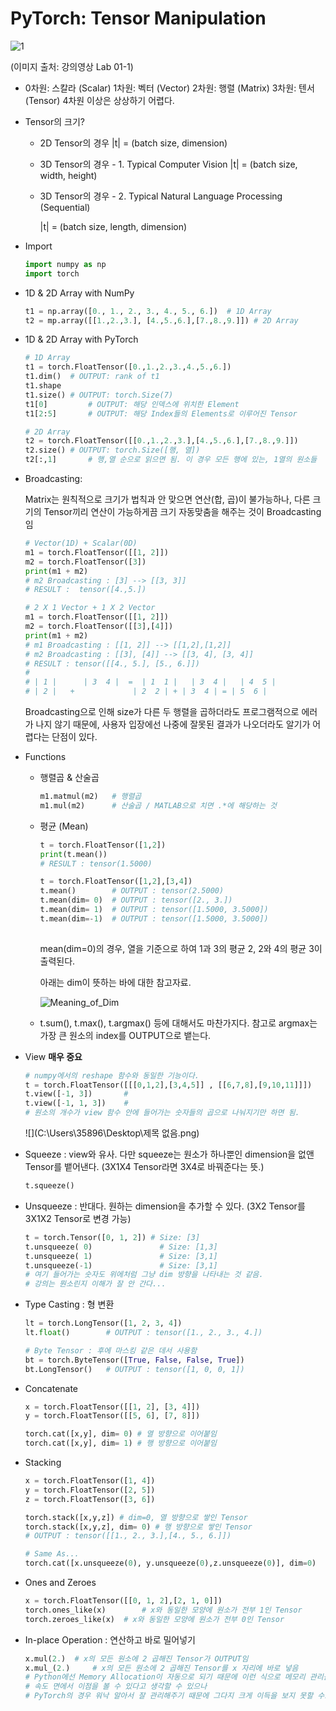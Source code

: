 # PyTorch: Tensor Manipulation

![1](C:\Users\35896\Desktop\1.PNG)

(이미지 출처: 강의영상 Lab 01-1)

- 0차원: 스칼라 (Scalar)
  1차원: 벡터 (Vector)
  2차원: 행렬 (Matrix)
  3차원: 텐서 (Tensor)
  4차원 이상은 상상하기 어렵다.

- Tensor의 크기?

  - 2D Tensor의 경우
    |t| = (batch size, dimension) 

  - 3D Tensor의 경우 - 1. Typical Computer Vision
    |t| = (batch size, width, height)

  - 3D Tensor의 경우 - 2. Typical Natural Language Processing (Sequential)

    |t| = (batch size, length, dimension)

- Import

  ``` python
  import numpy as np
  import torch
  ```

- 1D & 2D Array with NumPy 

  ``` python
  t1 = np.array([0., 1., 2., 3., 4., 5., 6.])  # 1D Array
  t2 = mp.array([[1.,2.,3.], [4.,5.,6.],[7.,8.,9.]]) # 2D Array 
  ```

- 1D & 2D Array with PyTorch

  ``` python
  # 1D Array
  t1 = torch.FloatTensor([0.,1.,2.,3.,4.,5.,6.])
  t1.dim() 	# OUTPUT: rank of t1
  t1.shape 	 
  t1.size()	# OUTPUT: torch.Size(7)
  t1[0] 		# OUTPUT: 해당 인덱스에 위치한 Element 
  t1[2:5]		# OUTPUT: 해당 Index들의 Elements로 이루어진 Tensor
  
  # 2D Array
  t2 = torch.FloatTensor([[0.,1.,2.,3.],[4.,5.,6.],[7.,8.,9.]])
  t2.size()	# OUTPUT: torch.Size([행, 열])
  t2[:,1]		# 행,열 순으로 읽으면 됨. 이 경우 모든 행에 있는, 1열의 원소들
  
  ```

- Broadcasting: 

  Matrix는 원칙적으로 크기가 법칙과 안 맞으면 연산(합, 곱)이 불가능하나, 
  다른 크기의 Tensor끼리 연산이 가능하게끔 크기 자동맞춤을 해주는 것이 Broadcasting임

  ``` python
  # Vector(1D) + Scalar(0D)
  m1 = torch.FloatTensor([[1, 2]])
  m2 = torch.FloatTensor([3])
  print(m1 + m2) 
  # m2 Broadcasting : [3] --> [[3, 3]]
  # RESULT :  tensor([4.,5.])
  
  # 2 X 1 Vector + 1 X 2 Vector
  m1 = torch.FloatTensor([[1, 2]])
  m2 = torch.FloatTensor([[3],[4]])
  print(m1 + m2)
  # m1 Broadcasting : [[1, 2]] --> [[1,2],[1,2]]
  # m2 Broadcasting : [[3], [4]] --> [[3, 4], [3, 4]]
  # RESULT : tensor([[4., 5.], [5., 6.]]) 
  # 
  # | 1 |      | 3  4 |  =  | 1  1 |   | 3  4 |   | 4  5 |
  # | 2 |   + 			  | 2  2 | + | 3  4 | = | 5  6 |
  
  ```

  Broadcasting으로 인해 size가 다른 두 행렬을 곱하더라도 프로그램적으로 에러가 나지 않기 때문에, 사용자 입장에선 나중에 잘못된 결과가 나오더라도 알기가 어렵다는 단점이 있다.

  

- Functions

  - 행렬곱 & 산술곱

    ``` python
    m1.matmul(m2) 	# 행렬곱
    m1.mul(m2) 		# 산술곱 / MATLAB으로 치면 .*에 해당하는 것
    ```

    

  - 평균 (Mean)

    ``` py
    t = torch.FloatTensor([1,2])
    print(t.mean())
    # RESULT : tensor(1.5000)
    
    t = torch.FloatTensor([1,2],[3,4])
    t.mean() 		# OUTPUT : tensor(2.5000)
    t.mean(dim= 0) 	# OUTPUT : tensor([2., 3.])
    t.mean(dim= 1)	# OUTPUT : tensor([1.5000, 3.5000])
    t.mean(dim=-1)	# OUTPUT : tensor([1.5000, 3.5000])
     
    ```

    mean(dim=0)의 경우, 열을 기준으로 하여 1과 3의 평균 2, 2와 4의 평균 3이 출력된다.

    아래는 dim이 뜻하는 바에 대한 참고자료.

    ![Meaning_of_Dim](https://i.stack.imgur.com/V3qfN.png)

  - t.sum(), t.max(), t.argmax() 등에 대해서도 마찬가지다. 
    참고로 argmax는 가장 큰 원소의 index를 OUTPUT으로 뱉는다.

- View **매우 중요**

  ``` python
  # numpy에서의 reshape 함수와 동일한 기능이다.
  t = torch.FloatTensor([[[0,1,2],[3,4,5]] , [[6,7,8],[9,10,11]]])
  t.view([-1, 3])		# 
  t.view([-1, 1, 3])	# 
  # 원소의 개수가 view 함수 안에 들어가는 숫자들의 곱으로 나눠지기만 하면 됨.
  ```

  ![](C:\Users\35896\Desktop\제목 없음.png)

- Squeeze : view와 유사. 다만 squeeze는 원소가 하나뿐인 dimension을 없앤 Tensor를 뱉어낸다.
  (3X1X4 Tensor라면 3X4로 바꿔준다는 뜻.)

  ``` python
  t.squeeze()
  ```

  

- Unsqueeze : 반대다. 원하는 dimension을 추가할 수 있다. (3X2 Tensor를 3X1X2 Tensor로 변경 가능)

  ``` python
  t = torch.Tensor([0, 1, 2]) # Size: [3]
  t.unsqueeze( 0)				# Size: [1,3]
  t.unsqueeze( 1)				# Size: [3,1]
  t.unsqueeze(-1)				# Size: [3,1]
  # 여기 들어가는 숫자도 위에처럼 그냥 dim 방향을 나타내는 것 같음. 
  # 강의는 뭔소린지 이해가 잘 안 간다...
  ```

  

- Type Casting : 형 변환

  ``` python
  lt = torch.LongTensor([1, 2, 3, 4])
  lt.float()  		# OUTPUT : tensor([1., 2., 3., 4.])
  
  # Byte Tensor : 후에 마스킹 같은 데서 사용함
  bt = torch.ByteTensor([True, False, False, True])
  bt.LongTensor()  	# OUTPUT : tensor([1, 0, 0, 1])
  ```

  

- Concatenate

  ``` python
  x = torch.FloatTensor([[1, 2], [3, 4]])
  y = torch.FloatTensor([[5, 6], [7, 8]])
  
  torch.cat([x,y], dim= 0) # 열 방향으로 이어붙임
  torch.cat([x,y], dim= 1) # 행 방향으로 이어붙임
  ```

  

- Stacking

  ``` python
  x = torch.FloatTensor([1, 4])
  y = torch.FloatTensor([2, 5])
  z = torch.FloatTensor([3, 6])
  
  torch.stack([x,y,z]) # dim=0, 열 방향으로 쌓인 Tensor
  torch.stack([x,y,z], dim= 0) # 행 방향으로 쌓인 Tensor
  # OUTPUT : tensor([[1., 2., 3.],[4., 5., 6.]])
  
  # Same As...
  torch.cat([x.unsqueeze(0), y.unsqueeze(0),z.unsqueeze(0)], dim=0)
  
  ```

  

- Ones and Zeroes

  ``` python
  x = torch.FloatTensor([[0, 1, 2],[2, 1, 0]])
  torch.ones_like(x)		# x와 동일한 모양에 원소가 전부 1인 Tensor 
  torch.zeroes_like(x)	# x와 동일한 모양에 원소가 전부 0인 Tensor
  ```

  

- In-place Operation : 연산하고 바로 밀어넣기

  ``` python
  x.mul(2.)	 # x의 모든 원소에 2 곱해진 Tensor가 OUTPUT임
  x.mul_(2.) 	 # x의 모든 원소에 2 곱해진 Tensor를 x 자리에 바로 넣음
  # Python에선 Memory Allocation이 자동으로 되기 때문에 이런 식으로 메모리 관리를 해주면 
  # 속도 면에서 이점을 볼 수 있다고 생각할 수 있으나
  # PyTorch의 경우 워낙 알아서 잘 관리해주기 때문에 그다지 크게 이득을 보지 못할 수도 있음
  ```

  